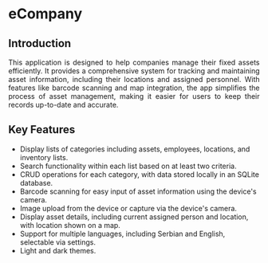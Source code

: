 # eCompany

## Introduction
<p align="justify">This application is designed to help companies manage their fixed assets efficiently. It provides a comprehensive system for tracking and maintaining asset information, including their locations and assigned personnel. With features like barcode scanning and map integration, the app simplifies the process of asset management, making it easier for users to keep their records up-to-date and accurate.</p>

## Key Features
<ul>
    <li>Display lists of categories including assets, employees, locations, and inventory lists.</li>
    <li>Search functionality within each list based on at least two criteria.</li>
    <li>CRUD operations for each category, with data stored locally in an SQLite database.</li>
    <li>Barcode scanning for easy input of asset information using the device's camera.</li>
    <li>Image upload from the device or capture via the device's camera.</li>
    <li>Display asset details, including current assigned person and location, with location shown on a map.</li>
    <li>Support for multiple languages, including Serbian and English, selectable via settings.</li>
    <li>Light and dark themes.</li>
</ul>
